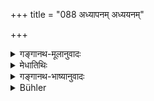 +++
title = "088 अध्यापनम् अध्ययनम्"

+++

<details><summary>गङ्गानथ-मूलानुवादः</summary>

For the Brāhmaṇas he ordained teaching, studying, sacrificing and officiating at sacrifices, as also the giving and accepting of gifts. (88).
</details>

<details><summary>मेधातिथिः</summary>

> **प्रजानां रक्षणं दानम् इज्याध्ययनम् एव च ।**
</details>

<details><summary>गङ्गानथ-भाष्यानुवादः</summary>

The said ‘functions’ are now described. (88).
</details>

<details><summary>Bühler</summary>

088	To Brahmanas he assigned teaching and studying (the Veda), sacrificing for their own benefit and for others, giving and accepting (of alms).
</details>
